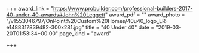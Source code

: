 +++
award_link = "https://www.probuilder.com/professional-builders-2017-40-under-40-awards#John%20Leggett"
award_pdf = ""
award_photo = "/v1553046797/OnPoint%20Custom%20Homes/40u40_logo_LR-e1488317839482-300x281.jpg"
title = "40 Under 40"
date = "2019-03-20T01:53:34+00:00"
page_kind = "award"

+++
